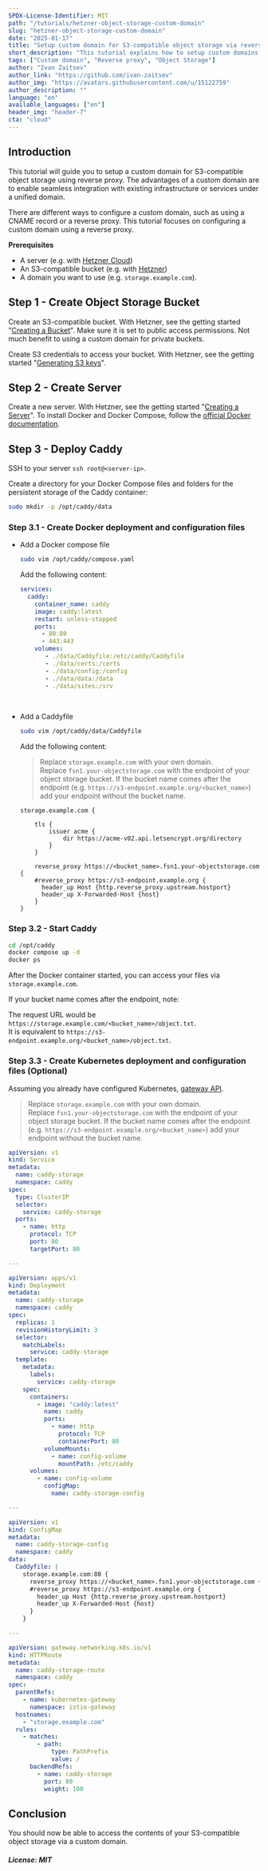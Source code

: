 ```yaml
---
SPDX-License-Identifier: MIT
path: "/tutorials/hetzner-object-storage-custom-domain"
slug: "hetzner-object-storage-custom-domain"
date: "2025-01-17"
title: "Setup custom domain for S3-compatible object storage via reverse proxy"
short_description: "This tutorial explains how to setup custom domains for S3-compatible object storage using reverse proxy."
tags: ["Custom domain", "Reverse proxy", "Object Storage"]
author: "Ivan Zaitsev"
author_link: "https://github.com/ivan-zaitsev"
author_img: "https://avatars.githubusercontent.com/u/15122759"
author_description: ""
language: "en"
available_languages: ["en"]
header_img: "header-7"
cta: "cloud"
---
```


## Introduction

This tutorial will guide you to setup a custom domain for S3-compatible object storage using reverse proxy.
The advantages of a custom domain are to enable seamless integration with existing infrastructure or services under a unified domain.

There are different ways to configure a custom domain, such as using a CNAME record or a reverse proxy.
This tutorial focuses on configuring a custom domain using a reverse proxy.

**Prerequisites**

* A server (e.g. with [Hetzner Cloud](https://www.hetzner.com/cloud/))
* An S3-compatible bucket (e.g. with [Hetzner](https://www.hetzner.com/storage/object-storage/))
* A domain you want to use (e.g. `storage.example.com`).

## Step 1 - Create Object Storage Bucket

Create an S3-compatible bucket.
With Hetzner, see the getting started "[Creating a Bucket](https://docs.hetzner.com/storage/object-storage/getting-started/creating-a-bucket)".
Make sure it is set to public access permissions. Not much benefit to using a custom domain for private buckets.

Create S3 credentials to access your bucket.
With Hetzner, see the getting started "[Generating S3 keys](https://docs.hetzner.com/storage/object-storage/getting-started/generating-s3-keys)".

## Step 2 - Create Server

Create a new server.
With Hetzner, see the getting started "[Creating a Server](https://docs.hetzner.com/cloud/servers/getting-started/creating-a-server)".
To install Docker and Docker Compose, follow the [official Docker documentation](https://docs.docker.com/engine/install/).

## Step 3 - Deploy Caddy

SSH to your server `ssh root@<server-ip>`.

Create a directory for your Docker Compose files and folders for the persistent storage of the Caddy container:

```bash
sudo mkdir -p /opt/caddy/data
```

### Step 3.1 - Create Docker deployment and configuration files

* Add a Docker compose file
  
  ```bash
  sudo vim /opt/caddy/compose.yaml
  ```
  Add the following content:
  ```yaml
  services:
    caddy:
      container_name: caddy
      image: caddy:latest
      restart: unless-stopped
      ports:
        - 80:80
        - 443:443
      volumes:
         - ./data/Caddyfile:/etc/caddy/Caddyfile
         - ./data/certs:/certs
         - ./data/config:/config
         - ./data/data:/data
         - ./data/sites:/srv
  ```

<br>

* Add a Caddyfile

  ```bash
  sudo vim /opt/caddy/data/Caddyfile
  ```
  Add the following content:
  
  > Replace `storage.example.com` with your own domain.  
  > Replace `fsn1.your-objectstorage.com` with the endpoint of your object storage bucket. If the bucket name comes after the endpoint (e.g. `https://s3-endpoint.example.org/<bucket_name>`) add your endpoint without the bucket name.
  
  ```text
  storage.example.com {
  
      tls {
          issuer acme {
              dir https://acme-v02.api.letsencrypt.org/directory
          }
      }
  
      reverse_proxy https://<bucket_name>.fsn1.your-objectstorage.com {
      #reverse_proxy https://s3-endpoint.example.org {
        header_up Host {http.reverse_proxy.upstream.hostport}
        header_up X-Forwarded-Host {host}
      }
  }
  ```

### Step 3.2 - Start Caddy

```bash
cd /opt/caddy
docker compose up -d
docker ps
```

After the Docker container started, you can access your files via `storage.example.com`.

If your bucket name comes after the endpoint, note:

The request URL would be `https://storage.example.com/<bucket_name>/object.txt`.  
It is equivalent to `https://s3-endpoint.example.org/<bucket_name>/object.txt`.

### Step 3.3 - Create Kubernetes deployment and configuration files (Optional)

Assuming you already have configured Kubernetes, [gateway API](https://gateway-api.sigs.k8s.io/guides/#installing-gateway-api).

> Replace `storage.example.com` with your own domain.  
> Replace `fsn1.your-objectstorage.com` with the endpoint of your object storage bucket. If the bucket name comes after the endpoint (e.g. `https://s3-endpoint.example.org/<bucket_name>`) add your endpoint without the bucket name.

```yaml
apiVersion: v1
kind: Service
metadata:
  name: caddy-storage
  namespace: caddy
spec:
  type: ClusterIP
  selector:
    service: caddy-storage
  ports:
    - name: http
      protocol: TCP
      port: 80
      targetPort: 80

---

apiVersion: apps/v1
kind: Deployment
metadata:
  name: caddy-storage
  namespace: caddy
spec:
  replicas: 1
  revisionHistoryLimit: 3
  selector:
    matchLabels:
      service: caddy-storage
  template:
    metadata:
      labels:
        service: caddy-storage
    spec:
      containers:
        - image: "caddy:latest"
          name: caddy
          ports:
            - name: http
              protocol: TCP
              containerPort: 80
          volumeMounts:
            - name: config-volume
              mountPath: /etc/caddy
      volumes:
        - name: config-volume
          configMap:
            name: caddy-storage-config

---

apiVersion: v1
kind: ConfigMap
metadata:
  name: caddy-storage-config
  namespace: caddy
data:
  Caddyfile: |
    storage.example.com:80 {
      reverse_proxy https://<bucket_name>.fsn1.your-objectstorage.com {
      #reverse_proxy https://s3-endpoint.example.org {
        header_up Host {http.reverse_proxy.upstream.hostport}
        header_up X-Forwarded-Host {host}
      }
    }

---

apiVersion: gateway.networking.k8s.io/v1
kind: HTTPRoute
metadata:
  name: caddy-storage-route
  namespace: caddy
spec:
  parentRefs:
    - name: kubernetes-gateway
      namespace: istio-gateway
  hostnames:
    - "storage.example.com"
  rules:
    - matches:
        - path:
            type: PathPrefix
            value: /
      backendRefs:
        - name: caddy-storage
          port: 80
          weight: 100
```

## Conclusion

You should now be able to access the contents of your S3-compatible object storage via a custom domain.

##### License: MIT

<!--

Contributor's Certificate of Origin

By making a contribution to this project, I certify that:

(a) The contribution was created in whole or in part by me and I have
    the right to submit it under the license indicated in the file; or

(b) The contribution is based upon previous work that, to the best of my
    knowledge, is covered under an appropriate license and I have the
    right under that license to submit that work with modifications,
    whether created in whole or in part by me, under the same license
    (unless I am permitted to submit under a different license), as
    indicated in the file; or

(c) The contribution was provided directly to me by some other person
    who certified (a), (b) or (c) and I have not modified it.

(d) I understand and agree that this project and the contribution are
    public and that a record of the contribution (including all personal
    information I submit with it, including my sign-off) is maintained
    indefinitely and may be redistributed consistent with this project
    or the license(s) involved.

Signed-off-by: Ivan Zaitsev, https://github.com/ivan-zaitsev

-->
